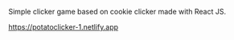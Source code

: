 Simple clicker game based on cookie clicker made with React JS.

https://potatoclicker-1.netlify.app
